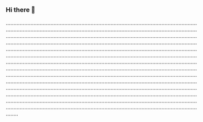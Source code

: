 ### Hi there 👋

................................................................................................................................................................................................................................................................................................................................................................................................................................................................................................................................................................................................................................................................................................................................................................................................................................................................................................................................................................................................................................................................................................................................................................................................................................................................................................................................................................................................................................................................................................................................................................................................................................................................................................................................................................................................................